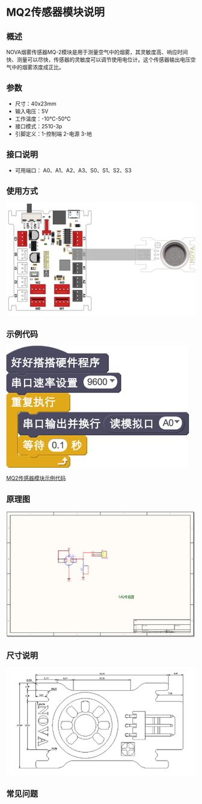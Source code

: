 # MQ2传感器模块说明

## 概述
NOVA烟雾传感器MQ-2模块是用于测量空气中的烟雾，其灵敏度高、响应时间快、测量可以尽快，传感器的灵敏度可以调节使用电位计。这个传感器输出电压空气中的烟雾浓度成正比。

## 参数
- 尺寸：40x23mm
- 输入电压：5V
- 工作温度：-10℃-50℃
- 接口模式：2510-3p
- 引脚定义：1-控制端 2-电源 3-地

## 接口说明
- 可用端口： A0、A1、A2、A3、S0、S1、S2、S3

## 使用方式
![](./images/09.png)

## 示例代码
![](./images/10.png)

[MQ2传感器模块示例代码](http://www.haohaodada.com/show.php?id=947448)

## 原理图
![](./images/84.png)

## 尺寸说明
![](./images/83.png)

## 常见问题
